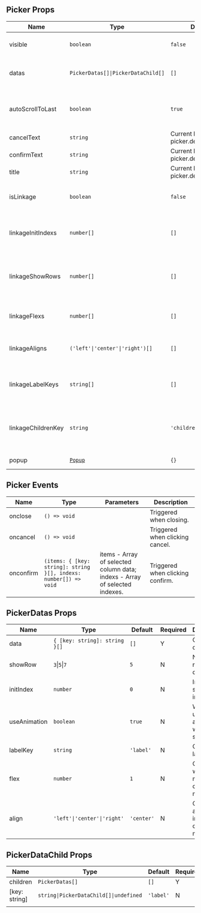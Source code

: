 ## Picker Props

| Name               | Type                                                        | Default                                | Required | Description                                                |
| ------------------ | ----------------------------------------------------------- | -------------------------------------- | -------- | ---------------------------------------------------------- |
| visible            | `boolean`                                                   | `false`                                | N        | Whether to show the picker.                                |
| datas              | `PickerDatas[]\|PickerDataChild[]`                          | `[]`                                   | Y        | All column data, refer to Picker datas Props.              |
| autoScrollToLast   | `boolean`                                                   | `true`                                 | N        | Whether to automatically scroll to the last selected item. |
| cancelText         | `string`                                                    | Current language picker.defaultCancel  | N        | Cancel button text.                                        |
| confirmText        | `string`                                                    | Current language picker.defaultConfirm | N        | Confirm button text.                                       |
| title              | `string`                                                    | Current language picker.defaultTitle   | N        | Title text.                                                |
| isLinkage          | `boolean`                                                   | `false`                                | N        | Whether to enable multi-level linkage.                     |
| linkageInitIndexs  | `number[]`                                                  | `[]`                                   | N        | Initial selected indexes for multi-level linkage.          |
| linkageShowRows    | `number[]`                                                  | `[]`                                   | N        | Number of rows to display for each column in linkage mode. |
| linkageFlexs       | `number[]`                                                  | `[]`                                   | N        | Width of each column in linkage mode.                      |
| linkageAligns      | `('left'\|'center'\|'right')[]`                             | `[]`                                   | N        | Alignment of each column in linkage mode.                  |
| linkageLabelKeys   | `string[]`                                                  | `[]`                                   | N        | Custom label keys for each column in linkage mode.         |
| linkageChildrenKey | `string`                                                    | `'children'`                           | N        | Custom children key for parent-child data in linkage mode. |
| popup              | [`Popup`](https://stdf.design/components?nav=popup&tab=1) | `{}`                                   | N        | Popup parameters.                                          |

## Picker Events

| Name      | Type                                                             | Parameters                                                                      | Description                      |
| --------- | ---------------------------------------------------------------- | ------------------------------------------------------------------------------- | -------------------------------- |
| onclose   | `() => void`                                                     |                                                                                 | Triggered when closing.          |
| oncancel  | `() => void`                                                     |                                                                                 | Triggered when clicking cancel.  |
| onconfirm | `(items: { [key: string]: string }[], indexs: number[]) => void` | items - Array of selected column data;<br />indexs - Array of selected indexes. | Triggered when clicking confirm. |

## PickerDatas Props

| Name         | Type                          | Default    | Required | Description                              |
| ------------ | ----------------------------- | ---------- | -------- | ---------------------------------------- |
| data         | `{ [key: string]: string }[]` | `[]`       | Y        | Column data.                             |
| showRow      | `3`\|`5`\|`7`                 | `5`        | N        | Number of rows to display.               |
| initIndex    | `number`                      | `0`        | N        | Initial selected index.                  |
| useAnimation | `boolean`                     | `true`     | N        | Whether to use animation when scrolling. |
| labelKey     | `string`                      | `'label'`  | N        | Custom label key.                        |
| flex         | `number`                      | `1`        | N        | Column width in multi-column mode.       |
| align        | `'left'\|'center'\|'right'`   | `'center'` | N        | Column alignment in multi-column mode.   |

## PickerDataChild Props

| Name          | Type                                   | Default   | Required | Description       |
| ------------- | -------------------------------------- | --------- | -------- | ----------------- |
| children      | `PickerDatas[]`                        | `[]`      | Y        | Child data.       |
| [key: string] | `string\|PickerDataChild[]\|undefined` | `'label'` | N        | Custom label key. |
|               |
